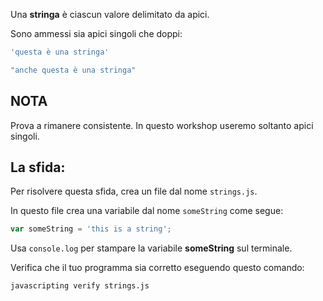 Una **stringa** è ciascun valore delimitato da apici.

Sono ammessi sia apici singoli che doppi:

```js
'questa è una stringa'

"anche questa è una stringa"
```

## NOTA

Prova a rimanere consistente. In questo workshop useremo soltanto apici singoli.

## La sfida:

Per risolvere questa sfida, crea un file dal nome `strings.js`.

In questo file crea una variabile dal nome `someString` come segue:

```js
var someString = 'this is a string';
```

Usa `console.log` per stampare la variabile **someString** sul terminale.

Verifica che il tuo programma sia corretto eseguendo questo comando:

`javascripting verify strings.js`
